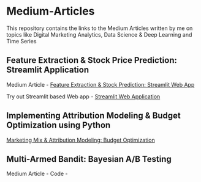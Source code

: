 # Medium-Articles
This repository contains the links to the Medium Articles written by me on topics like Digital Marketing Analytics, Data Science &amp; Deep Learning and Time Series


## Feature Extraction & Stock Price Prediction: Streamlit Application
Medium Article - [Feature Extraction & Stock Prediction: Streamlit Web App](https://medium.com/@nikhilkohli1992/extracting-features-for-stock-prediction-streamlit-based-application-a97afc55d926) 

Try out Streamlit based Web app - [Streamlit Web Application](https://stock-prediction-dashboard.herokuapp.com/)

## Implementing Attribution Modeling & Budget Optimization using Python 
[Marketing Mix & Attribution Modeling: Budget Optimization](https://medium.com/@nikhilkohli1992/understanding-attribution-modeling-budget-optimization-in-digital-marketing-using-python-8d145e0db2b)

## Multi-Armed Bandit: Bayesian A/B Testing
Medium Article - 
Code - 
